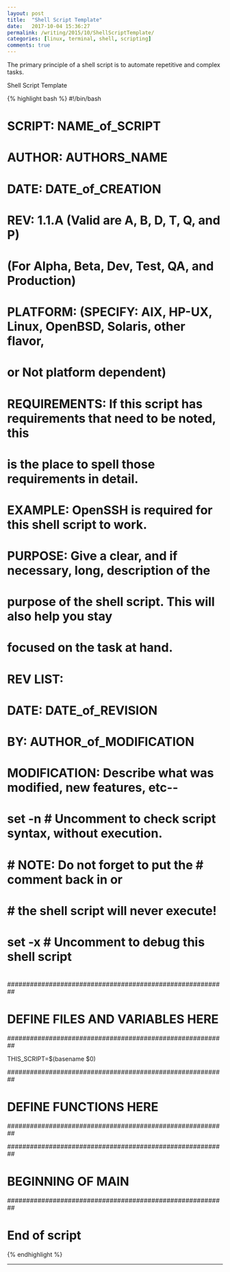```yaml
---
layout: post
title:  "Shell Script Template"
date:   2017-10-04 15:36:27
permalink: /writing/2015/10/ShellScriptTemplate/
categories: [linux, terminal, shell, scripting]
comments: true
---
```

The primary principle of a shell script is to automate repetitive and complex tasks.

Shell Script Template

{% highlight bash %}
#!/bin/bash
#
# SCRIPT: NAME_of_SCRIPT
# AUTHOR: AUTHORS_NAME
# DATE:   DATE_of_CREATION
# REV:    1.1.A (Valid are A, B, D, T, Q, and P)
#               (For Alpha, Beta, Dev, Test, QA, and Production)
#
# PLATFORM: (SPECIFY: AIX, HP-UX, Linux, OpenBSD, Solaris, other flavor, 
#                      or Not platform dependent)
#
# REQUIREMENTS: If this script has requirements that need to be noted, this
#               is the place to spell those requirements in detail. 
#
#         EXAMPLE:  OpenSSH is required for this shell script to work.
#
# PURPOSE: Give a clear, and if necessary, long, description of the
#          purpose of the shell script. This will also help you stay
#          focused on the task at hand.
#
# REV LIST:
#        DATE: DATE_of_REVISION
#        BY:   AUTHOR_of_MODIFICATION
#        MODIFICATION: Describe what was modified, new features, etc--
#
#
# set -n   # Uncomment to check script syntax, without execution.
#          # NOTE: Do not forget to put the # comment back in or
#          #       the shell script will never execute!
# set -x   # Uncomment to debug this shell script
#
##########################################################
#         DEFINE FILES AND VARIABLES HERE
##########################################################

THIS_SCRIPT=$(basename $0)

##########################################################
#              DEFINE FUNCTIONS HERE
##########################################################
 

##########################################################
#               BEGINNING OF MAIN
##########################################################

# End of script


{% endhighlight %}

----------

